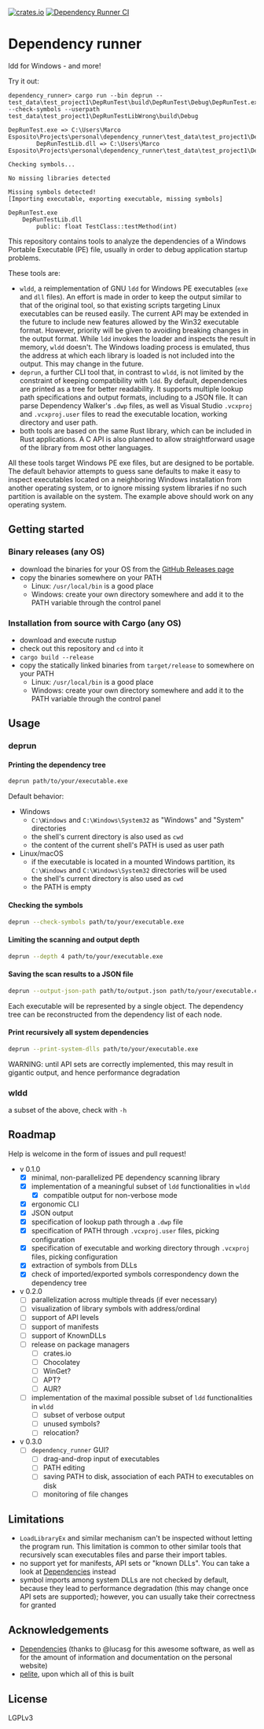 [![crates.io](https://img.shields.io/crates/v/dependency_runner.svg)](https://crates.io/crates/dependency_runner)
[![Dependency Runner CI](https://github.com/marcoesposito1988/dependency_runner/actions/workflows/ci.yml/badge.svg)](https://github.com/marcoesposito1988/dependency_runner/actions/workflows/ci.yml)

# Dependency runner

ldd for Windows - and more!

Try it out:
```text
dependency_runner> cargo run --bin deprun -- test_data\test_project1\DepRunTest\build\DepRunTest\Debug\DepRunTest.exe --check-symbols --userpath test_data\test_project1\DepRunTestLibWrong\build\Debug

DepRunTest.exe => C:\Users\Marco Esposito\Projects\personal\dependency_runner\test_data\test_project1\DepRunTest\build\DepRunTest\Debug
        DepRunTestLib.dll => C:\Users\Marco Esposito\Projects\personal\dependency_runner\test_data\test_project1\DepRunTestLibWrong\build\Debug

Checking symbols...

No missing libraries detected

Missing symbols detected!
[Importing executable, exporting executable, missing symbols]

DepRunTest.exe
	DepRunTestLib.dll
		public: float TestClass::testMethod(int)

```

This repository contains tools to analyze the dependencies of a Windows Portable Executable (PE) 
file, usually in order to debug application startup problems.

These tools are: 
- `wldd`, a reimplementation of GNU `ldd` for Windows PE executables (`exe` and `dll` files). 
    An effort is made in order to keep the output similar to that of the original tool, so that 
    existing scripts targeting Linux executables can be reused easily. The current 
    API may be extended in the future to include new features allowed by the Win32 executable format.
    However, priority will be given to avoiding breaking changes in the output format.
    While `ldd` invokes the loader and inspects the result in memory, `wldd` doesn't. The 
    Windows loading process is emulated, thus the address at which each library is loaded is not 
    included into the output. This may change in the future.
- `deprun`, a further CLI tool that, in contrast to `wldd`, is not limited by the 
    constraint of keeping compatibility with `ldd`. By default, dependencies are printed as a tree 
    for better readability. It supports multiple lookup path specifications 
    and  output formats, including to a JSON file. It can parse Dependency Walker's `.dwp` files, 
    as well as Visual Studio `.vcxproj` and `.vcxproj.user` files to read the executable location, 
    working directory and user path.
- both tools are based on the same Rust library, which can be included in Rust 
    applications. A C API is also planned to allow straightforward usage of the 
    library from most other languages.
    
All these tools target Windows PE exe files, but are designed to be portable. The default 
behavior attempts to guess sane defaults to make it easy to inspect executables located 
on a neighboring Windows installation from another operating system, or to ignore missing 
system libraries if no such partition is available on the system. The example above should 
work on any operating system.

## Getting started
### Binary releases (any OS)
- download the binaries for your OS from the [GitHub Releases page](https://github.com/marcoesposito1988/dependency_runner/releases)
- copy the binaries somewhere on your PATH
    - Linux: `/usr/local/bin` is a good place
    - Windows: create your own directory somewhere and add it to the PATH variable through the control panel

### Installation from source with Cargo (any OS)
- download and execute rustup
- check out this repository and `cd` into it
- `cargo build --release`
- copy the statically linked binaries from `target/release` to somewhere on your PATH 
  - Linux: `/usr/local/bin` is a good place
  - Windows: create your own directory somewhere and add it to the PATH variable through the control panel 

## Usage
### deprun

#### Printing the dependency tree
```bash
deprun path/to/your/executable.exe
```
Default behavior:
- Windows
  - `C:\Windows` and `C:\Windows\System32` as "Windows" and "System" directories
  - the shell's current directory is also used as `cwd`
  - the content of the current shell's PATH is used as user path
- Linux/macOS
  - if the executable is located in a mounted Windows partition, its `C:\Windows` and `C:\Windows\System32` directories will be used
  - the shell's current directory is also used as `cwd`
  - the PATH is empty
    
<!-- TODO
#### Overriding the guessed PATH  
#### Extending the guessed PATH  
    
- overriding guessed PATH
- extending the system PATH
    - env var
    - config file
    - vcxproj.user
    - vcxproj

-->

#### Checking the symbols     
```bash
deprun --check-symbols path/to/your/executable.exe
```

#### Limiting the scanning and output depth    
```bash
deprun --depth 4 path/to/your/executable.exe
```

#### Saving the scan results to a JSON file
```bash
deprun --output-json-path path/to/output.json path/to/your/executable.exe
```
Each executable will be represented by a single object. The dependency tree can be reconstructed from the dependency 
list of each node.

#### Print recursively all system dependencies
```bash
deprun --print-system-dlls path/to/your/executable.exe
```
WARNING: until API sets are correctly implemented, this may result in gigantic output, 
and hence performance degradation
    
### wldd
a subset of the above, check with `-h`

## Roadmap
Help is welcome in the form of issues and pull request!
- v 0.1.0
    - [x] minimal, non-parallelized PE dependency scanning library
    - [x] implementation of a meaningful subset of `ldd` functionalities in `wldd`
        - [x] compatible output for non-verbose mode
    - [x] ergonomic CLI  
    - [x] JSON output
    - [x] specification of lookup path through a `.dwp` file
    - [x] specification of PATH through `.vcxproj.user` files, picking configuration
    - [x] specification of executable and working directory through `.vcxproj` files, picking configuration
    - [x] extraction of symbols from DLLs
    - [x] check of imported/exported symbols correspondency down the dependency tree
- v 0.2.0
    - [ ] parallelization across multiple threads (if ever necessary)
    - [ ] visualization of library symbols with address/ordinal
    - [ ] support of API levels
    - [ ] support of manifests
    - [ ] support of KnownDLLs
    - [ ] release on package managers
      - [ ] crates.io
      - [ ] Chocolatey
      - [ ] WinGet?
      - [ ] APT?
      - [ ] AUR?
    - [ ] implementation of the maximal possible subset of `ldd` functionalities in `wldd`
        - [ ] subset of verbose output
        - [ ] unused symbols?
        - [ ] relocation?
- v 0.3.0
    - [ ] `dependency_runner` GUI?
        - [ ] drag-and-drop input of executables
        - [ ] PATH editing
        - [ ] saving PATH to disk, association of each PATH to executables on disk
        - [ ] monitoring of file changes

## Limitations
- `LoadLibraryEx` and similar mechanism can't be inspected without letting the program run. 
  This limitation is common to other similar tools that recursively scan executables files and parse their import tables.  
- no support yet for manifests, API sets or "known DLLs". You can take a look at [Dependencies](https://github.com/lucasg/Dependencies) instead  
- symbol imports among system DLLs are not checked by default, because they lead to performance degradation 
  (this may change once API sets are supported); however, you can usually take their correctness for granted 

## Acknowledgements

- [Dependencies](https://github.com/lucasg/Dependencies) (thanks to @lucasg for this awesome software, as well as for 
  the amount of information and documentation on the personal website)
- [pelite](https://github.com/CasualX/pelite), upon which all of this is built

## License
LGPLv3
